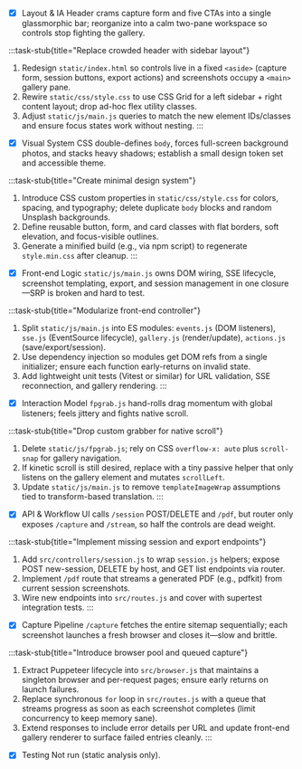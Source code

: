 - [x] Layout & IA
Header crams capture form and five CTAs into a single glassmorphic bar; reorganize into a calm two-pane workspace so controls stop fighting the gallery.

:::task-stub{title="Replace crowded header with sidebar layout"}
1. Redesign `static/index.html` so controls live in a fixed `<aside>` (capture form, session buttons, export actions) and screenshots occupy a `<main>` gallery pane.
2. Rewire `static/css/style.css` to use CSS Grid for a left sidebar + right content layout; drop ad-hoc flex utility classes.
3. Adjust `static/js/main.js` queries to match the new element IDs/classes and ensure focus states work without nesting.
:::

- [x] Visual System
CSS double-defines `body`, forces full-screen background photos, and stacks heavy shadows; establish a small design token set and accessible theme.

:::task-stub{title="Create minimal design system"}
1. Introduce CSS custom properties in `static/css/style.css` for colors, spacing, and typography; delete duplicate `body` blocks and random Unsplash backgrounds.
2. Define reusable button, form, and card classes with flat borders, soft elevation, and focus-visible outlines.
3. Generate a minified build (e.g., via npm script) to regenerate `style.min.css` after cleanup.
:::

- [x] Front-end Logic
`static/js/main.js` owns DOM wiring, SSE lifecycle, screenshot templating, export, and session management in one closure—SRP is broken and hard to test.

:::task-stub{title="Modularize front-end controller"}
1. Split `static/js/main.js` into ES modules: `events.js` (DOM listeners), `sse.js` (EventSource lifecycle), `gallery.js` (render/update), `actions.js` (save/export/session).
2. Use dependency injection so modules get DOM refs from a single initializer; ensure each function early-returns on invalid state.
3. Add lightweight unit tests (Vitest or similar) for URL validation, SSE reconnection, and gallery rendering.
:::

- [x] Interaction Model
`fpgrab.js` hand-rolls drag momentum with global listeners; feels jittery and fights native scroll.

:::task-stub{title="Drop custom grabber for native scroll"}
1. Delete `static/js/fpgrab.js`; rely on CSS `overflow-x: auto` plus `scroll-snap` for gallery navigation.
2. If kinetic scroll is still desired, replace with a tiny passive helper that only listens on the gallery element and mutates `scrollLeft`.
3. Update `static/js/main.js` to remove `templateImageWrap` assumptions tied to transform-based translation.
:::

- [x] API & Workflow
UI calls `/session` POST/DELETE and `/pdf`, but router only exposes `/capture` and `/stream`, so half the controls are dead weight.

:::task-stub{title="Implement missing session and export endpoints"}
1. Add `src/controllers/session.js` to wrap `session.js` helpers; expose POST new-session, DELETE by host, and GET list endpoints via router.
2. Implement `/pdf` route that streams a generated PDF (e.g., pdfkit) from current session screenshots.
3. Wire new endpoints into `src/routes.js` and cover with supertest integration tests.
:::

- [x] Capture Pipeline
`/capture` fetches the entire sitemap sequentially; each screenshot launches a fresh browser and closes it—slow and brittle.

:::task-stub{title="Introduce browser pool and queued capture"}
1. Extract Puppeteer lifecycle into `src/browser.js` that maintains a singleton browser and per-request pages; ensure early returns on launch failures.
2. Replace synchronous `for` loop in `src/routes.js` with a queue that streams progress as soon as each screenshot completes (limit concurrency to keep memory sane).
3. Extend responses to include error details per URL and update front-end gallery renderer to surface failed entries cleanly.
:::

- [x] Testing
Not run (static analysis only).
